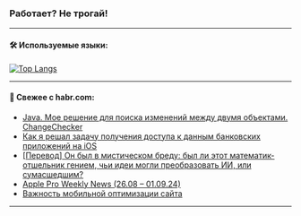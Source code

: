 ### Работает? Не трогай!

---
<!--
#### 🛠️ Technical stack:

![Java](https://img.shields.io/badge/Java-informational?logo=Oracle&style=flat&logoColor=white&color=FF4500)
![Kotlin](https://img.shields.io/badge/Kotlin-informational?logo=Kotlin&style=flat&logoColor=white&color=774D97)
![TS](https://img.shields.io/badge/TypeScript-informational?logo=typeScript&style=flat&logoColor=black&color=017acc)
![Python](https://img.shields.io/badge/Python-informational?logo=Python&style=flat&logoColor=black&color=ffdd54) <br>
![Spring](https://img.shields.io/badge/Spring-informational?logo=Spring&style=flat&logoColor=white&color=6DB33F) 
![SpringBoot](https://img.shields.io/badge/SpringBoot-informational?logo=SpringBoot&style=flat&logoColor=white&color=6DB33F)
![Nest](https://img.shields.io/badge/NestJS-informational?logo=NestJS&style=flat&logoColor=white&color=E0234E) 
![NodeJS](https://img.shields.io/badge/NodeJS-informational?logo=node.js&style=flat&logoColor=white&color=70A760)<br>
![PostgreSQL](https://img.shields.io/badge/PostgreSQL-informational?logo=PostgreSQL&style=flat&logoColor=white&color=DAA520)
![MongoDB](https://img.shields.io/badge/MongoDB-informational?logo=MongoDB&style=flat&logoColor=white&color=870000)
![Apache](https://img.shields.io/badge/Apache-informational?logo=apache&style=flat&logoColor=white&color=f74e28)

___ 
-->

#### 🛠️ Используемые языки:

[![Top Langs](https://github-readme-stats-u2qms2cxw-advtsettinggmailcoms-projects.vercel.app/api/top-langs/?username=zloylis&langs_count=10&hide_title=true&title_color=e6edf3&size_weight=0.5&count_weight=0.5&layout=compact&hide_progress=true&hide_border=true&theme=dracula)](https://github.com/zloylis)

<!---


####  :octocat:&nbsp;&nbsp; Статистика:

![GitHub stats](https://github-readme-stats-u2qms2cxw-advtsettinggmailcoms-projects.vercel.app/api?username=zloylis&show_icons=true&hide_border=true&theme=dracula&title_color=e6edf3&include_all_commits=true&count_private=true&hide_rank=false&hide_title=true&rank_icon=github)
-->
---

#### 💬 Свежее с habr.com:

<!-- BLOG-POST-LIST:START -->
- [Java. Мое решение для поиска изменений между двумя объектами. ChangeChecker](https://habr.com/ru/articles/840396/?utm_source=habrahabr&utm_medium=rss&utm_campaign=840396)
- [Как я решал задачу получения доступа к данным банковских приложений на iOS](https://habr.com/ru/articles/840138/?utm_source=habrahabr&utm_medium=rss&utm_campaign=840138)
- [[Перевод] Он был в мистическом бреду: был ли этот математик-отшельник гением, чьи идеи могли преобразовать ИИ, или сумасшедшим?](https://habr.com/ru/articles/840378/?utm_source=habrahabr&utm_medium=rss&utm_campaign=840378)
- [Apple Pro Weekly News &lpar;26.08 – 01.09.24&rpar;](https://habr.com/ru/articles/840374/?utm_source=habrahabr&utm_medium=rss&utm_campaign=840374)
- [Важность мобильной оптимизации сайта](https://habr.com/ru/articles/840366/?utm_source=habrahabr&utm_medium=rss&utm_campaign=840366)
<!-- BLOG-POST-LIST:END -->

---
